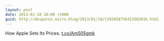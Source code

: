 ```yaml
---
layout: post
date: 2013-01-18 10:00 +1000
guid: http://desparoz.micro.blog/2013/01/18/t292058756412502016.html
---
```

How Apple Sets Its Prices. [t.co/Am505gmk](http://t.co/Am505gmk)
